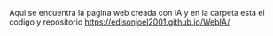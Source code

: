 Aqui se encuentra la pagina web creada con IA y en la carpeta esta el codigo y repositorio 
https://edisonjoel2001.github.io/WebIA/
